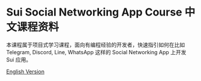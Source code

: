 # Sui Social Networking App Course 中文课程资料

本课程属于项目式学习课程，面向有编程经验的开发者，快速指引如何在比如 Telegram, Discord, Line, WhatsApp 这样的 Social Networking App 上开发 Sui 应用。

[English Version](https://github.com/RandyPen/sui-social-networking-app-course-en)